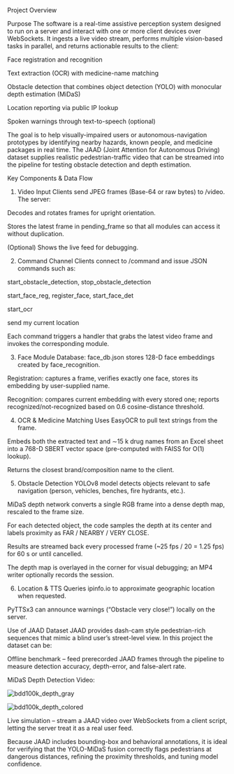 Project Overview

Purpose
The software is a real-time assistive perception system designed to run on a server and interact with one or more client devices over WebSockets. It ingests a live video stream, performs multiple vision-based tasks in parallel, and returns actionable results to the client:

Face registration and recognition

Text extraction (OCR) with medicine-name matching

Obstacle detection that combines object detection (YOLO) with monocular depth estimation (MiDaS)

Location reporting via public IP lookup

Spoken warnings through text-to-speech (optional)

The goal is to help visually-impaired users or autonomous-navigation prototypes by identifying nearby hazards, known people, and medicine packages in real time. The JAAD (Joint Attention for Autonomous Driving) dataset supplies realistic pedestrian-traffic video that can be streamed into the pipeline for testing obstacle detection and depth estimation.

Key Components & Data Flow
1. Video Input
Clients send JPEG frames (Base-64 or raw bytes) to /video.
The server:

Decodes and rotates frames for upright orientation.

Stores the latest frame in pending_frame so that all modules can access it without duplication.

(Optional) Shows the live feed for debugging.

2. Command Channel
Clients connect to /command and issue JSON commands such as:

start_obstacle_detection, stop_obstacle_detection

start_face_reg, register_face, start_face_det

start_ocr

send my current location

Each command triggers a handler that grabs the latest video frame and invokes the corresponding module.

3. Face Module
Database: face_db.json stores 128-D face embeddings created by face_recognition.

Registration: captures a frame, verifies exactly one face, stores its embedding by user-supplied name.

Recognition: compares current embedding with every stored one; reports recognized/not-recognized based on 0.6 cosine-distance threshold.

4. OCR & Medicine Matching
Uses EasyOCR to pull text strings from the frame.

Embeds both the extracted text and ∼15 k drug names from an Excel sheet into a 768-D SBERT vector space (pre-computed with FAISS for O(1) lookup).

Returns the closest brand/composition name to the client.

5. Obstacle Detection
YOLOv8 model detects objects relevant to safe navigation (person, vehicles, benches, fire hydrants, etc.).

MiDaS depth network converts a single RGB frame into a dense depth map, rescaled to the frame size.

For each detected object, the code samples the depth at its center and labels proximity as FAR / NEARBY / VERY CLOSE.

Results are streamed back every processed frame (~25 fps / 20 = 1.25 fps) for 60 s or until cancelled.

The depth map is overlayed in the corner for visual debugging; an MP4 writer optionally records the session.

6. Location & TTS
Queries ipinfo.io to approximate geographic location when requested.

PyTTSx3 can announce warnings (“Obstacle very close!”) locally on the server.

Use of JAAD Dataset
JAAD provides dash-cam style pedestrian-rich sequences that mimic a blind user’s street-level view. In this project the dataset can be:

Offline benchmark – feed prerecorded JAAD frames through the pipeline to measure detection accuracy, depth-error, and false-alert rate.

MiDaS Depth Detection Video:


![bdd100k_depth_gray](https://github.com/user-attachments/assets/75dff88e-1409-405b-a1d2-a646f8f2d7b8)

![bdd100k_depth_colored](https://github.com/user-attachments/assets/0aba0054-83b5-4026-b4a9-0d511c402c10)

Live simulation – stream a JAAD video over WebSockets from a client script, letting the server treat it as a real user feed.

Because JAAD includes bounding-box and behavioral annotations, it is ideal for verifying that the YOLO-MiDaS fusion correctly flags pedestrians at dangerous distances, refining the proximity thresholds, and tuning model confidence.
